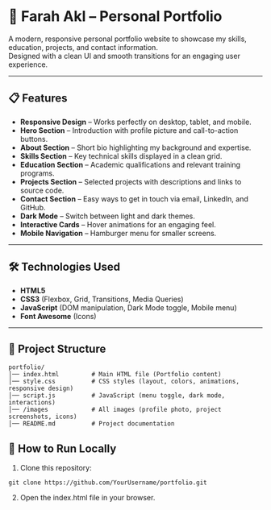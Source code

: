 # 🌟 Farah Akl – Personal Portfolio

A modern, responsive personal portfolio website to showcase my skills, education, projects, and contact information.  
Designed with a clean UI and smooth transitions for an engaging user experience.

---

## 📋 Features

- **Responsive Design** – Works perfectly on desktop, tablet, and mobile.
- **Hero Section** – Introduction with profile picture and call-to-action buttons.
- **About Section** – Short bio highlighting my background and expertise.
- **Skills Section** – Key technical skills displayed in a clean grid.
- **Education Section** – Academic qualifications and relevant training programs.
- **Projects Section** – Selected projects with descriptions and links to source code.
- **Contact Section** – Easy ways to get in touch via email, LinkedIn, and GitHub.
- **Dark Mode** – Switch between light and dark themes.
- **Interactive Cards** – Hover animations for an engaging feel.
- **Mobile Navigation** – Hamburger menu for smaller screens.

---

## 🛠️ Technologies Used

- **HTML5**  
- **CSS3** (Flexbox, Grid, Transitions, Media Queries)  
- **JavaScript** (DOM manipulation, Dark Mode toggle, Mobile menu)  
- **Font Awesome** (Icons)  

---

## 📂 Project Structure

```
portfolio/
│── index.html         # Main HTML file (Portfolio content)
│── style.css          # CSS styles (layout, colors, animations, responsive design)
│── script.js          # JavaScript (menu toggle, dark mode, interactions)
│── /images            # All images (profile photo, project screenshots, icons)
│── README.md          # Project documentation

```
## 🚀 How to Run Locally

1. Clone this repository:

```
git clone https://github.com/YourUsername/portfolio.git
```
2. Open the index.html file in your browser.